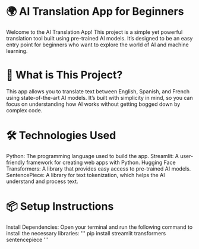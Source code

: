 # 🌍 AI Translation App for Beginners



Welcome to the AI Translation App! This project is a simple yet powerful translation tool built using pre-trained AI models. It’s designed to be an easy entry point for beginners who want to explore the world of AI and machine learning.



# 🚀 What is This Project?

This app allows you to translate text between English, Spanish, and French using state-of-the-art AI models. It’s built with simplicity in mind, so you can focus on understanding how AI works without getting bogged down by complex code.


# 🛠️ Technologies Used
Python: The programming language used to build the app.
Streamlit: A user-friendly framework for creating web apps with Python.
Hugging Face Transformers: A library that provides easy access to pre-trained AI models.
SentencePiece: A library for text tokenization, which helps the AI understand and process text.
# 📦 Setup Instructions
Install Dependencies: Open your terminal and run the following command to install the necessary libraries:
''' pip install streamlit transformers sentencepiece
'''
